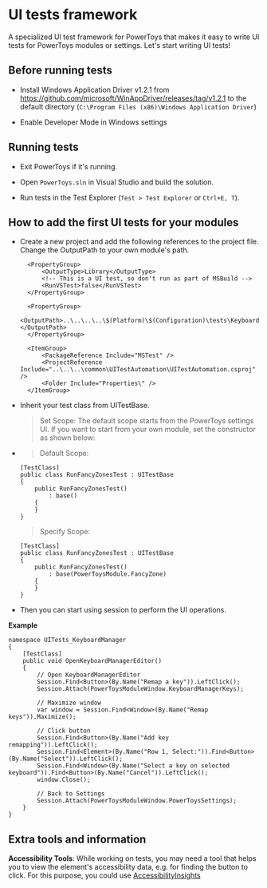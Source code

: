 # UI tests framework

 A specialized UI test framework for PowerToys that makes it easy to write UI tests for PowerToys modules or settings. Let's start writing UI tests!

## Before running tests  

- Install Windows Application Driver v1.2.1 from https://github.com/microsoft/WinAppDriver/releases/tag/v1.2.1 to the default directory (`C:\Program Files (x86)\Windows Application Driver`)

- Enable Developer Mode in Windows settings

## Running tests

- Exit PowerToys if it's running.

- Open `PowerToys.sln` in Visual Studio and build the solution.

- Run tests in the Test Explorer (`Test > Test Explorer` or `Ctrl+E, T`).


## How to add the first UI tests for your modules

- Create a new project and add the following references to the project file. Change the OutputPath to your own module's path.
  ```
  	<PropertyGroup>
  		<OutputType>Library</OutputType>
  		<!-- This is a UI test, so don't run as part of MSBuild -->
  		<RunVSTest>false</RunVSTest>
  	</PropertyGroup>
  
  	<PropertyGroup>
  		<OutputPath>..\..\..\..\$(Platform)\$(Configuration)\tests\KeyboardManagerUITests\</OutputPath>
  	</PropertyGroup>
  
  	<ItemGroup>
  	    <PackageReference Include="MSTest" />
  	    <ProjectReference Include="..\..\..\common\UITestAutomation\UITestAutomation.csproj" />
  	    <Folder Include="Properties\" />
	</ItemGroup>
  ```
- Inherit your test class from UITestBase.
  >Set Scope: The default scope starts from the PowerToys settings UI. If you want to start from your own module, set the constructor as shown below:
  
- >Default Scope:
  ```
  [TestClass]
  public class RunFancyZonesTest : UITestBase
  {
      public RunFancyZonesTest()
          : base()
      {
      }
  }
  ```
  >Specify Scope:
  ```
  [TestClass]
  public class RunFancyZonesTest : UITestBase
  {
      public RunFancyZonesTest()
          : base(PowerToysModule.FancyZone)
      {
      }
  }
  ```

- Then you can start using session to perform the UI operations.

**Example**
```
namespace UITests_KeyboardManager
{
    [TestClass]
    public void OpenKeyboardManagerEditor()
    {
        // Open KeyboardManagerEditor
        Session.Find<Button>(By.Name("Remap a key")).LeftClick();
        Session.Attach(PowerToysModuleWindow.KeyboardManagerKeys);

        // Maximize window
        var window = Session.Find<Window>(By.Name("Remap keys")).Maximize();

        // Click button
        Session.Find<Button>(By.Name("Add key remapping")).LeftClick();
        Session.Find<Element>(By.Name("Row 1, Select:")).Find<Button>(By.Name("Select")).LeftClick();
        Session.Find<Window>(By.Name("Select a key on selected keyboard")).Find<Button>(By.Name("Cancel")).LeftClick();
        window.Close();

        // Back to Settings
        Session.Attach(PowerToysModuleWindow.PowerToysSettings);
    }
}
```

## Extra tools and information

 **Accessibility Tools**:
While working on tests, you may need a tool that helps you to view the element's accessibility data, e.g. for finding the button to click. For this purpose, you could use [AccessibilityInsights](https://accessibilityinsights.io/docs/windows/overview) 